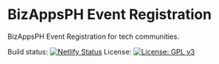 # BizAppsPH Event Registration
BizAppsPH Event Registration for tech communities.

Build status: [![Netlify Status](https://api.netlify.com/api/v1/badges/1855f265-e264-4536-a761-8157516799e3/deploy-status)](https://app.netlify.com/sites/bizappsph-events/deploys)
License: [![License: GPL v3](https://img.shields.io/badge/License-GPLv3-blue.svg)](https://www.gnu.org/licenses/gpl-3.0)